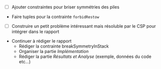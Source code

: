 - [ ] Ajouter constraintes pour briser symmétries des piles
- Faire tuples pour la contrainte `forbidRestow`
- [ ] Construire un petit problème intéressant mais résoluble par le CSP pour intégrer dans le rapport
- Continuer à rédiger le rapport
  - Rédiger la contrainte breakSymmetryInStack
  - Organiser la partie *Implémentation*
  - Rédiger la partie *Résultats et Analyse* (exemple, données du code etc...)
